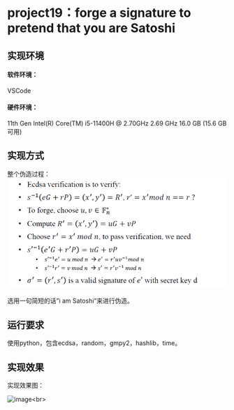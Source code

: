 # project19：forge a signature to pretend that you are Satoshi
## 实现环境
#### 软件环境：
VSCode
#### 硬件环境：
11th Gen Intel(R) Core(TM) i5-11400H @ 2.70GHz   2.69 GHz 16.0 GB (15.6 GB 可用)

## 实现方式
整个伪造过程：
![image](https://github.com/Borpord/homework-group6/raw/main/Project19%3A%20forge%20a%20signature%20to%20pretend%20that%20you%20are%20Satoshi/md_image/1.png)<br>   
选用一句简短的话”i am Satoshi“来进行伪造。

## 运行要求
使用python，包含ecdsa，random，gmpy2，hashlib，time。
## 实现效果
实现效果图：

![image](https://github.com/cscs666/homework_group_81/blob/main/project19/%7B\(6P9Y0X2F8%24KV%5BB%60%24%5D35JG.png)<br>  
